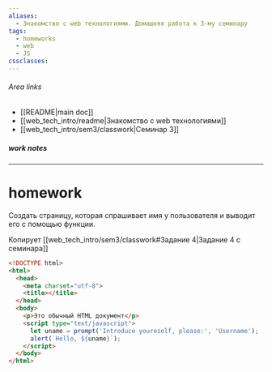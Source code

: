 ```yaml
---
aliases:
  - Знакомство с web технологиями. Домашняя работа к 3-му семинару
tags:
  - homeworks
  - web
  - JS
cssclasses:
---
```

###### Area links
- [[README|main doc]]
- [[web_tech_intro/readme|Знакомство с web технологиями]]
- [[web_tech_intro/sem3/classwork|Семинар 3]]
##### work notes

_______________________________
# homework

Создать страницу, которая спрашивает имя у пользователя и выводит его с помощью функции.

Копирует [[web_tech_intro/sem3/classwork#Задание 4|Задание 4 с семинара]]
```html
<!DOCTYPE html>
<html>
  <head>
    <meta charset="utf-8">
    <title></title>
  </head>
  <body>
    <p>Это обычный HTML документ</p>
    <script type="text/javascript">
      let uname = prompt('Introduce youreself, please:', 'Username');
      alert(`Hello, ${uname}`);
    </script>
  </body>
</html>
```